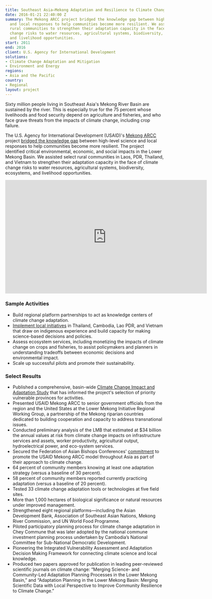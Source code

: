 ```yaml
---
title: Southeast Asia—Mekong Adaptation and Resilience to Climate Change (ARCC)
date: 2016-01-21 22:40:00 Z
summary: The Mekong ARCC project bridged the knowledge gap between high-level science
  and local responses to help communities become more resilient. We assisted select
  rural communities to strengthen their adaptation capacity in the face of climate
  change risks to water resources, agricultural systems, biodiversity, ecosystems,
  and livelihood opportunities.
start: 2011
end: 2016
client: U.S. Agency for International Development
solutions:
- Climate Change Adaptation and Mitigation
- Environment and Energy
regions:
- Asia and the Pacific
country:
- Regional
layout: project
---
```


Sixty million people living in Southeast Asia's Mekong River Basin are sustained by the river. This is especially true for the 75 percent whose livelihoods and food security depend on agriculture and fisheries, and who face grave threats from the impacts of climate change, including crop failure.

The U.S. Agency for International Development (USAID)'s [Mekong ARCC](http://mekongarcc.net/home) project [bridged the knowledge gap](https://www.climatelinks.org/blog/studies-stakeholders%E2%80%94integrating-climate-science-community-adaptation-planning) between high-level science and local responses to help communities become more resilient. The project identified critical environmental, economic, and social impacts in the Lower Mekong Basin. We assisted select rural communities in Laos, PDR, Thailand, and Vietnam to strengthen their adaptation capacity in the face of climate change risks to water resources, agricultural systems, biodiversity, ecosystems, and livelihood opportunities.

<iframe src="https://player.vimeo.com/video/296075383" width="640" height="360" frameborder="0" webkitallowfullscreen mozallowfullscreen allowfullscreen></iframe>

### Sample Activities

* Build regional platform partnerships to act as knowledge centers of climate change adaptation.
* [Implement local initiatives](https://www.facebook.com/DAIGlobal/videos/10155131037990797/) in Thailand, Cambodia, Lao PDR, and Vietnam that draw on indigenous experience and build capacity for making science-based decisions and policies.
* Assess ecosystem services, including monetizing the impacts of climate change on crops and fisheries, to assist policymakers and planners in understanding tradeoffs between economic decisions and environmental impact.
* Scale up successful pilots and promote their sustainability.

### Select Results

* Published a comprehensive, basin-wide [Climate Change Impact and Adaptation Study](http://mekongarcc.net/resource/usaid-mekong-arcc-lower-mekong-climate-study-released-download) that has informed the project's selection of priority vulnerable provinces for activities.
* Presented USAID Mekong ARCC to senior government officials from the region and the United States at the Lower Mekong Initiative Regional Working Group, a partnership of the Mekong riparian countries dedicated to building cooperation and capacity to address transnational issues.
* Conducted preliminary analysis of the LMB that estimated at $34 billion the annual values at risk from climate change impacts on infrastructure services and assets, worker productivity, agricultural output, hydroelectrical power, and eco-system services.
* Secured the Federation of Asian Bishops Conferences' [commitment](/news/asian-bishops-issue-call-prevent-global-warming-mitigate-climate-change) to promote the USAID Mekong ARCC model throughout Asia as part of their approach to climate change.
* 64 percent of community members knowing at least one adaptation strategy (versus a baseline of 30 percent).
* 58 percent of community members reported currently practicing adaptation (versus a baseline of 20 percent).
* Tested 33 climate change adaptation tools or technologies at five field sites.
* More than 1,000 hectares of biological significance or natural resources under improved management.
* Strengthened eight regional platforms—including the Asian Development Bank, Association of Southeast Asian Nations, Mekong River Commission, and UN World Food Programme.
* Piloted participatory planning process for climate change adaptation in Chey Commune that was later adopted by the national commune investment planning process undertaken by Cambodia’s National Committee for Sub-National Democratic Development.
* Pioneering the Integrated Vulnerability Assessment and Adaptation Decision Making Framework for connecting climate science and local knowledge.
* Produced two papers approved for publication in leading peer-reviewed scientific journals on climate change: “Merging Science- and Community-Led Adaptation Planning Processes in the Lower Mekong Basin,” and “Adaptation Planning in the Lower Mekong Basin: Merging Scientific Data with Local Perspective to Improve Community Resilience to Climate Change.”